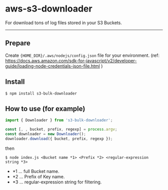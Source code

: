 # aws-s3-downloader
For download tons of log files stored in your S3 Buckets.

---

## Prepare

Create `{HOME_DIR}/.aws/nodejs/config.json` file for your environment. (ref: https://docs.aws.amazon.com/sdk-for-javascript/v2/developer-guide/loading-node-credentials-json-file.html )

## Install

```
$ npm install s3-bulk-downloader
```

## How to use (for example)

```ts
import { Downloader } from 's3-bulk-downloader';

const [, , bucket, prefix, regexp] = process.argv;
const downloader = new Downloader();
downloader.download({ bucket, prefix, regexp });
```

then 

`$ node index.js <Bucket name *1> <Prefix *2> <regular-expression string *3>`

- *1 ... full Bucket name.
- *2 ... Prefix of Key name.
- *3 ... regular-expression string for filtering.
